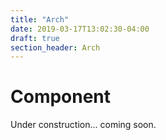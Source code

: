 ```yaml
---
title: "Arch"
date: 2019-03-17T13:02:30-04:00
draft: true
section_header: Arch
---
```



# Component
Under construction... coming soon.
